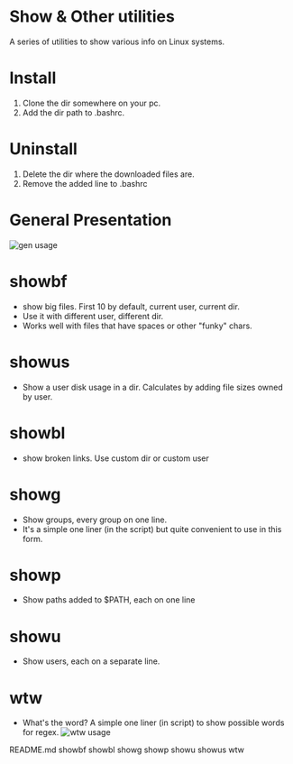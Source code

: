 # Show & Other utilities
A series of utilities to show various info on Linux systems. 

# Install
1. Clone the dir somewhere on your pc.
2. Add the dir path to .bashrc.

# Uninstall
1. Delete the dir where the downloaded files are.
2. Remove the added line to .bashrc

# General Presentation
![gen usage]("https://github.com/adrianscheff/show-utils-linux/blob/master/img/gen_use.gif")

# showbf
* show big files. First 10 by default, current user, current dir. 
* Use it with different user, different dir.
* Works well with files that have spaces or other "funky" chars. 

# showus
* Show a user disk usage in a dir. Calculates by adding file sizes owned by user. 


# showbl
* show broken links. Use custom dir or custom user

# showg
* Show groups, every group on one line.
* It's a simple one liner (in the script) but quite convenient to use in this form.

# showp
* Show paths added to $PATH, each on one line

# showu
* Show users, each on a separate line.

# wtw
* What's the word? A simple one liner (in script) to show possible words for regex.
![wtw usage]("https://github.com/adrianscheff/show-utils-linux/blob/master/img/wtw_use.gif")



README.md
showbf
showbl
showg
showp
showu
showus
wtw


